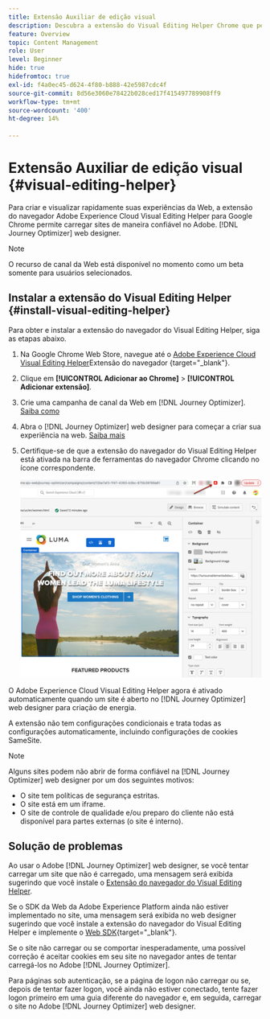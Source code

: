```yaml
---
title: Extensão Auxiliar de edição visual
description: Descubra a extensão do Visual Editing Helper Chrome que permite criar e visualizar páginas da Web no Journey Optimizer
feature: Overview
topic: Content Management
role: User
level: Beginner
hide: true
hidefromtoc: true
exl-id: f4a0ec45-d624-4f80-b888-42e5987cdc4f
source-git-commit: 8d56e3060e78422b028ced17f415497789908ff9
workflow-type: tm+mt
source-wordcount: '400'
ht-degree: 14%

---
```


# Extensão Auxiliar de edição visual {#visual-editing-helper}

Para criar e visualizar rapidamente suas experiências da Web, a extensão do navegador Adobe Experience Cloud Visual Editing Helper para Google Chrome permite carregar sites de maneira confiável no Adobe. [!DNL Journey Optimizer] web designer.

>[!NOTE]
>
>O recurso de canal da Web está disponível no momento como um beta somente para usuários selecionados.

## Instalar a extensão do Visual Editing Helper {#install-visual-editing-helper}

Para obter e instalar a extensão do navegador do Visual Editing Helper, siga as etapas abaixo.

1. Na Google Chrome Web Store, navegue até o [Adobe Experience Cloud Visual Editing Helper](https://chrome.google.com/webstore/detail/adobe-experience-cloud-vi/kgmjjkfjacffaebgpkpcllakjifppnca)Extensão do navegador {target=&quot;_blank&quot;}.

1. Clique em **[!UICONTROL Adicionar ao Chrome]** > **[!UICONTROL Adicionar extensão]**.

1. Crie uma campanha de canal da Web em [!DNL Journey Optimizer]. [Saiba como](author-web.md#create-web-campaign)

1. Abra o [!DNL Journey Optimizer] web designer para começar a criar sua experiência na web. [Saiba mais](author-web.md)

1. Certifique-se de que a extensão do navegador do Visual Editing Helper está ativada na barra de ferramentas do navegador Chrome clicando no ícone correspondente.

   ![](assets/web-visual-editing-extension.png)

O Adobe Experience Cloud Visual Editing Helper agora é ativado automaticamente quando um site é aberto no [!DNL Journey Optimizer] web designer para criação de energia.

A extensão não tem configurações condicionais e trata todas as configurações automaticamente, incluindo configurações de cookies SameSite.

>[!NOTE]
>
>Alguns sites podem não abrir de forma confiável na [!DNL Journey Optimizer] web designer por um dos seguintes motivos:
>
> * O site tem políticas de segurança estritas.
> * O site está em um iframe.
> * O site de controle de qualidade e/ou preparo do cliente não está disponível para partes externas (o site é interno).


## Solução de problemas

Ao usar o Adobe [!DNL Journey Optimizer] web designer, se você tentar carregar um site que não é carregado, uma mensagem será exibida sugerindo que você instale o [Extensão do navegador do Visual Editing Helper](#install-visual-editing-helper).

Se o SDK da Web da Adobe Experience Platform ainda não estiver implementado no site, uma mensagem será exibida no web designer sugerindo que você instale a extensão do navegador do Visual Editing Helper e implemente o [Web SDK](https://experienceleague.adobe.com/docs/platform-learn/implement-web-sdk/overview.html?lang=pt-BR){target=&quot;_blank&quot;}.

Se o site não carregar ou se comportar inesperadamente, uma possível correção é aceitar cookies em seu site no navegador antes de tentar carregá-los no Adobe [!DNL Journey Optimizer].

Para páginas sob autenticação, se a página de logon não carregar ou se, depois de tentar fazer logon, você ainda não estiver conectado, tente fazer logon primeiro em uma guia diferente do navegador e, em seguida, carregar o site no Adobe [!DNL Journey Optimizer] web designer.
